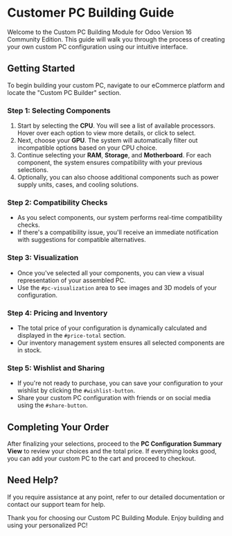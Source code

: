 # Customer PC Building Guide

Welcome to the Custom PC Building Module for Odoo Version 16 Community Edition. This guide will walk you through the process of creating your own custom PC configuration using our intuitive interface.

## Getting Started

To begin building your custom PC, navigate to our eCommerce platform and locate the "Custom PC Builder" section.

### Step 1: Selecting Components

1. Start by selecting the **CPU**. You will see a list of available processors. Hover over each option to view more details, or click to select.
2. Next, choose your **GPU**. The system will automatically filter out incompatible options based on your CPU choice.
3. Continue selecting your **RAM**, **Storage**, and **Motherboard**. For each component, the system ensures compatibility with your previous selections.
4. Optionally, you can also choose additional components such as power supply units, cases, and cooling solutions.

### Step 2: Compatibility Checks

- As you select components, our system performs real-time compatibility checks.
- If there's a compatibility issue, you'll receive an immediate notification with suggestions for compatible alternatives.

### Step 3: Visualization

- Once you've selected all your components, you can view a visual representation of your assembled PC.
- Use the `#pc-visualization` area to see images and 3D models of your configuration.

### Step 4: Pricing and Inventory

- The total price of your configuration is dynamically calculated and displayed in the `#price-total` section.
- Our inventory management system ensures all selected components are in stock.

### Step 5: Wishlist and Sharing

- If you're not ready to purchase, you can save your configuration to your wishlist by clicking the `#wishlist-button`.
- Share your custom PC configuration with friends or on social media using the `#share-button`.

## Completing Your Order

After finalizing your selections, proceed to the **PC Configuration Summary View** to review your choices and the total price. If everything looks good, you can add your custom PC to the cart and proceed to checkout.

## Need Help?

If you require assistance at any point, refer to our detailed documentation or contact our support team for help.

Thank you for choosing our Custom PC Building Module. Enjoy building and using your personalized PC!